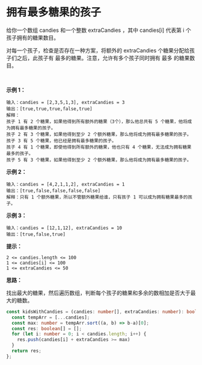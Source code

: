 # 拥有最多糖果的孩子

给你一个数组 candies 和一个整数 extraCandies ，其中 candies[i] 代表第 i 个孩子拥有的糖果数目。

对每一个孩子，检查是否存在一种方案，将额外的 extraCandies 个糖果分配给孩子们之后，此孩子有 最多的糖果。注意，允许有多个孩子同时拥有 最多 的糖果数目。

 

**示例 1：**
```
输入：candies = [2,3,5,1,3], extraCandies = 3
输出：[true,true,true,false,true] 
解释：
孩子 1 有 2 个糖果，如果他得到所有额外的糖果（3个），那么他总共有 5 个糖果，他将成为拥有最多糖果的孩子。
孩子 2 有 3 个糖果，如果他得到至少 2 个额外糖果，那么他将成为拥有最多糖果的孩子。
孩子 3 有 5 个糖果，他已经是拥有最多糖果的孩子。
孩子 4 有 1 个糖果，即使他得到所有额外的糖果，他也只有 4 个糖果，无法成为拥有糖果最多的孩子。
孩子 5 有 3 个糖果，如果他得到至少 2 个额外糖果，那么他将成为拥有最多糖果的孩子。
```
**示例 2：**
```
输入：candies = [4,2,1,1,2], extraCandies = 1
输出：[true,false,false,false,false] 
解释：只有 1 个额外糖果，所以不管额外糖果给谁，只有孩子 1 可以成为拥有糖果最多的孩子。
```
**示例 3：**
```
输入：candies = [12,1,12], extraCandies = 10
输出：[true,false,true]
```

**提示：**
```
2 <= candies.length <= 100
1 <= candies[i] <= 100
1 <= extraCandies <= 50
```
**思路：**

找出最大的糖果，然后遍历数组，判断每个孩子的糖果和多余的数相加是否大于最大的糖数。

```ts
const kidsWithCandies = (candies: number[], extraCandies: number): boolean[] => {
  const tempArr = [...candies];
  const max: number = tempArr.sort((a, b) => b-a)[0];
  const res: boolean[] = [];
  for (let i: number = 0; i < candies.length; i++) {
    res.push(candies[i] + extraCandies >= max)
  }
  return res;
};
```